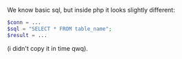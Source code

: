 We know basic sql, but inside php it looks slightly different: 

```php
$conn = ...
$sql = "SELECT * FROM table_name";
$result = ...
```

(i didn't copy it in time qwq).